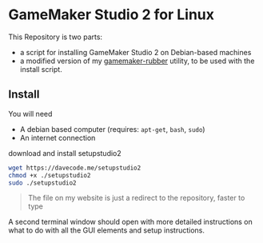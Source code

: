 # GameMaker Studio 2 for Linux

This Repository is two parts:
- a script for installing GameMaker Studio 2 on Debian-based machines
- a modified version of my [gamemaker-rubber](https://github.com/imdaveead/gamemaker-rubber) utility, to be used with the install script.

## Install
You will need
- A debian based computer (requires: `apt-get`, `bash`, `sudo`)
- An internet connection

download and install setupstudio2
```sh
wget https://davecode.me/setupstudio2
chmod +x ./setupstudio2
sudo ./setupstudio2
```
> The file on my website is just a redirect to the repository, faster to type

A second terminal window should open with more detailed instructions on what to do with all the GUI
elements and setup instructions.
